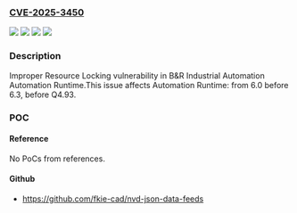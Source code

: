 ### [CVE-2025-3450](https://cve.mitre.org/cgi-bin/cvename.cgi?name=CVE-2025-3450)
![](https://img.shields.io/static/v1?label=Product&message=Automation%20Runtime&color=blue)
![](https://img.shields.io/static/v1?label=Version&message=0%20&color=brightgreen)
![](https://img.shields.io/static/v1?label=Version&message=6.0%20&color=brightgreen)
![](https://img.shields.io/static/v1?label=Vulnerability&message=CWE-413%20Improper%20Resource%20Locking&color=brightgreen)

### Description

Improper Resource Locking vulnerability in B&R Industrial Automation Automation Runtime.This issue affects Automation Runtime: from 6.0 before 6.3, before Q4.93.

### POC

#### Reference
No PoCs from references.

#### Github
- https://github.com/fkie-cad/nvd-json-data-feeds


